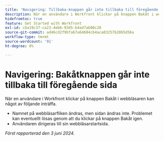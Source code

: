 ```yaml
---
title: 'Navigering: Tillbaka-knappen går inte tillbaka till föregående sida'
description: När en användare i Workfront klickar på knappen Bakåt i webbläsaren fungerar den inte som förväntat.
hidefromtoc: true
feature: Get Started with Workfront
exl-id: cba19c37-ca23-4eb6-93d5-b4ad7ab00c28
source-git-commit: ad46cd2f9bfab7a64684cb4aca03257b2065d56a
workflow-type: tm+mt
source-wordcount: '91'
ht-degree: 0%

---
```


# Navigering: Bakåtknappen går inte tillbaka till föregående sida

<!--

>[!NOTE]
>
>This issue was fixed on June 20, 2024.

-->

När en användare i Workfront klickar på knappen Bakåt i webbläsaren kan något av följande inträffa.

* Namnet på webbläsarfliken ändras, men sidan ändras inte. Problemet kan eventuellt lösas genom att du klickar på knappen Bakåt igen.
* Användaren dirigeras till sin webbläsarstartsida.

_Först rapporterad den 3 juni 2024._
